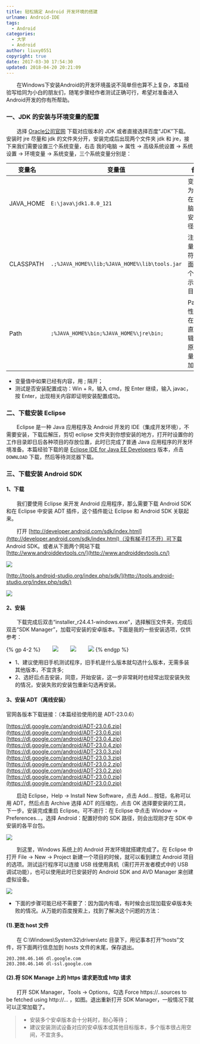 ```yaml
---
title: 轻松搞定 Android 开发环境的搭建
urlname: Android-IDE
tags:
  - Android
categories:
  - 大学
  - Android
author: liuxy0551
copyright: true
date: 2017-03-30 17:54:30
updated: 2018-04-20 20:21:09
---
```



　　在Windows下安装Android的开发环境虽说不简单但也算不上复杂，本篇经验写给同为小白的朋友们，随笔步骤经作者测试正确可行，希望对准备进入Android开发的你有所帮助。
<!--more-->

### 一、JDK 的安装与环境变量的配置

　　选择 [Oracle公司官网](http://www.oracle.com/technetwork/java/javase/downloads/jdk8-downloads-2133151.html) 下载对应版本的 JDK 或者直接选择百度“JDK”下载。安装时 jre 尽量和 jdk 的文件夹分开，安装完成后出现两个文件夹 jdk 和 jre，接下来我们需要设置三个系统变量，右击	我的电脑 -> 属性 -> 高级系统设置 -> 系统设置 -> 环境变量 -> 系统变量，三个系统变量分别是：

|变量名|变量值|备注|
|----|----|----|
|JAVA_HOME|`E:\java\jdk1.8.0_121`|变量值为JDK在你电脑上的安装路径|
|CLASSPATH|`.;%JAVA_HOME%\lib;%JAVA_HOME%\lib\tools.jar`|注意变量值字符串前面有一个"."表示当前目录|
|Path|`;%JAVA_HOME%\bin;%JAVA_HOME%\jre\bin;`|Path属性已存在，可直接编辑，在原来变量后追加即可|

- 变量值中如果已经有内容，用 ; 隔开；
- 测试是否安装配置成功：Win + R，输入 cmd，按 Enter 继续，输入 javac，按 Enter，出现相关内容即证明安装配置成功。

### 二、下载安装 Eclipse

　　Eclipse 是一种 Java 应用程序及 Android 开发的 IDE（集成开发环境），不需要安装，下载后解压，剪切 eclipse 文件夹到你想安装的地方，打开时设置你的工作目录即日后各种项目的存放位置，此时已完成了普通 Java 应用程序的开发环境准备。本篇经验下载的是 [Eclipse IDE for Java EE Developers](https://www.eclipse.org/downloads/download.php?file=/technology/epp/downloads/release/oxygen/2/eclipse-jee-oxygen-2-win32-x86_64.zip) 版本，点击 `DOWNLOAD` 下载，然后等待浏览器下载。  


### 三、下载安装 Android SDK

#### 1、下载

　　我们要使用 Eclipse 来开发 Android 应用程序，那么需要下载 Android SDK 和在 Eclipse 中安装 ADT 插件，这个插件能让 Eclipse 和 Android SDK 关联起来。

　　打开 [http://developer.android.com/sdk/index.html](http://developer.android.com/sdk/index.html)（没有梯子打不开）可下载 Android SDK。或者从下面两个网站下载  
[http://www.androiddevtools.cn/](http://www.androiddevtools.cn/)  

![](https://liuxianyu.cn/image-hosting/posts/Android-IDE/6.png)


[http://tools.android-studio.org/index.php/sdk/](http://tools.android-studio.org/index.php/sdk/)  

![](https://liuxianyu.cn/image-hosting/posts/Android-IDE/7.png)

#### 2、安装

　　下载完成后双击“installer_r24.4.1-windows.exe”，选择解压文件夹，完成后双击“SDK Manager”，加载可安装的安卓版本。下面是我的一些安装选项，仅供参考：

{% gp 4-2 %}
　　![](https://liuxianyu.cn/image-hosting/posts/Android-IDE/1.png)
　　![](https://liuxianyu.cn/image-hosting/posts/Android-IDE/2.png)
　　![](https://liuxianyu.cn/image-hosting/posts/Android-IDE/3.png)
{% endgp %}


- 1、建议使用旧手机测试程序，旧手机是什么版本就勾选什么版本，无需多装其他版本，不宜贪多;
- 2、选好后点击安装，同意，开始安装，这一步非常耗时也经常出现安装失败的情况，安装失败的安装包重新勾选再安装。  


#### 3、安装 ADT（离线安装）

官网各版本下载链接：（本篇经验使用的是 ADT-23.0.6）

[https://dl.google.com/android/ADT-23.0.6.zip](https://dl.google.com/android/ADT-23.0.6.zip)  
[https://dl.google.com/android/ADT-23.0.4.zip](https://dl.google.com/android/ADT-23.0.4.zip)  
[https://dl.google.com/android/ADT-23.0.3.zip](https://dl.google.com/android/ADT-23.0.3.zip)  
[https://dl.google.com/android/ADT-23.0.2.zip](https://dl.google.com/android/ADT-23.0.2.zip)  
[https://dl.google.com/android/ADT-23.0.0.zip](https://dl.google.com/android/ADT-23.0.0.zip)  

　　启动 Eclipse，Help -> Install New Software，点击 Add… 按钮，名称可以用 ADT，然后点击 Archive 选择 ADT 的压缩包，点击 OK 选择要安装的工具，下一步。安装完成重启 Eclipse。可不进行：在 Eclipse 中点击 Window -> Preferences...，选择 Android：配置好你的 SDK 路径，则会出现刚才在 SDK 中安装的各平台包。  

![](https://liuxianyu.cn/image-hosting/posts/Android-IDE/5.png)

　　到这里，Windows 系统上的 Android 开发环境就搭建完成了。在 Eclipse 中打开 File -> New -> Project 新建一个项目的时候，就可以看到建立 Android 项目的选项。测试运行程序可以连接 USB 线使用真机（需打开开发者模式中的 USB 调试功能），也可以使用此时已安装好的 Android SDK and AVD Manager 来创建虚拟设备。  

![](https://liuxianyu.cn/image-hosting/posts/Android-IDE/4.png)


- 下面的步骤可能已经不需要了：因为国内有墙，有时候会出现加载安卓版本失败的情况。从万能的百度搜索上，找到了解决这个问题的方法：

#### (1).更改 host 文件

　　在 C:\Windows\System32\drivers\etc 目录下，用记事本打开“hosts”文件，将下面两行信息加到 hosts 文件的末尾，保存退出。

  ```
  203.208.46.146 dl.google.com  
  203.208.46.146 dl-ssl.google.com
  ```

#### (2).将 SDK Manage 上的 https 请求更改成 http 请求

　　打开 SDK Manager，Tools -> Options，勾选 Force https://..sources to be fetched using http://... ，如图。退出重新打开 SDK Manager，一般情况下就可以正常加载了。


>* 安装多个安卓版本会十分耗时，耐心等待；
>* 建议安装测试设备对应的安卓版本或其他目标版本，多个版本很占用空间，不宜贪多。
